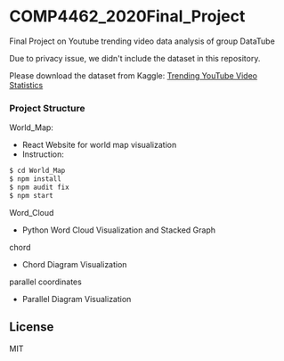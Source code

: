 # COMP4462_2020Final_Project
Final Project on Youtube trending video data analysis of group DataTube 

Due to privacy issue, we didn't include the dataset in this repository.

Please download the dataset from Kaggle: [Trending YouTube Video Statistics](https://www.kaggle.com/datasnaek/youtube-new)

### Project Structure
World_Map:
- React Website for world map visualization
- Instruction:
```sh
$ cd World_Map
$ npm install
$ npm audit fix
$ npm start
```

Word_Cloud
- Python Word Cloud Visualization and Stacked Graph

chord
- Chord Diagram Visualization

parallel coordinates
- Parallel Diagram Visualization

License
----

MIT
